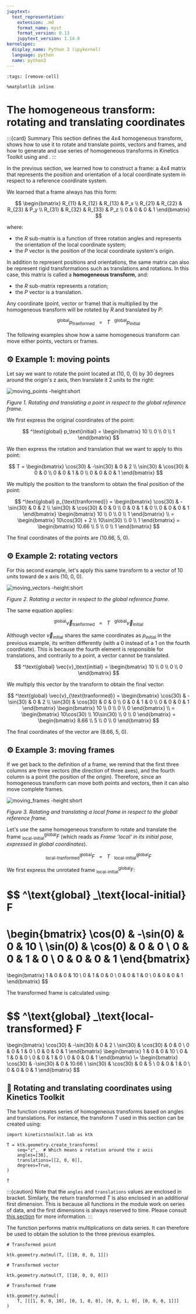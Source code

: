 ```yaml
---
jupytext:
  text_representation:
    extension: .md
    format_name: myst
    format_version: 0.13
    jupytext_version: 1.14.0
kernelspec:
  display_name: Python 3 (ipykernel)
  language: python
  name: python3
---
```


```{code-cell} ipython3
:tags: [remove-cell]

%matplotlib inline
```

# The homogeneous transform: rotating and translating coordinates

:::{card} Summary
This section defines the 4x4 homogeneous transform, shows how to use it to rotate and translate points, vectors and frames, and how to generate and use series of homogeneous transforms in Kinetics Toolkit using [](api/ktk.geometry.create_transforms.rst) and [](api/ktk.geometry.matmul.rst).
:::

In the previous section, we learned how to construct a frame: a 4x4 matrix that represents the position and orientation of a local coordinate system in respect to a reference coordinate system.

We learned that a frame always has this form:

$$
\begin{bmatrix}
R_{11} & R_{12} & R_{13} & P_x \\
R_{21} & R_{22} & R_{23} & P_y \\
R_{31} & R_{32} & R_{33} & P_z \\
0      & 0      & 0      & 1
\end{bmatrix}
$$

where:

- the $R$ sub-matrix is a function of three rotation angles and represents the orientation of the local coordinate system;
- the $P$ vector is the position of the local coordinate system's origin.

In addition to represent positions and orientations, the same matrix can also be represent rigid transformations such as translations and rotations. In this case, this matrix is called a **homogeneous transform**, and:

- the $R$ sub-matrix represents a rotation;
- the $P$ vector is a translation.

Any coordinate (point, vector or frame) that is multiplied by the homogeneous transform will be rotated by $R$ and translated by $P$:

$$
^\text{global} p_{\text{tranformed}} ~~~ = ~~~ T ~~~ ^\text{global} p_\text{initial}
$$

The following examples show how a same homogeneous transform can move either points, vectors or frames.

## ⚙️ Example 1: moving points

Let say we want to rotate the point located at (10, 0, 0) by 30 degrees around the origin's z axis, then translate it 2 units to the right:

![moving_points -height:short](_static/images/geometry_moving_points.png)

*Figure 1. Rotating and translating a point in respect to the global reference frame.*

We first express the original coordinates of the point:

$$
^\text{global} p_\text{initial} =
\begin{bmatrix}
10 \\ 0 \\ 0 \\ 1
\end{bmatrix}
$$

We then express the rotation and translation that we want to apply to this point:

$$
T =
\begin{bmatrix}
\cos(30) & -\sin(30) & 0 & 2 \\
\sin(30) & \cos(30) & 0 & 0 \\
0 & 0 & 1 & 0 \\
0 & 0 & 0 & 1
\end{bmatrix}
$$

We multiply the position to the transform to obtain the final position of the point:

$$
^\text{global} p_{\text{tranformed}} =
\begin{bmatrix}
\cos(30) & -\sin(30) & 0 & 2 \\
\sin(30) & \cos(30) & 0 & 0 \\
0 & 0 & 1 & 0 \\
0 & 0 & 0 & 1
\end{bmatrix}
\begin{bmatrix} 10 \\ 0 \\ 0 \\ 1 \end{bmatrix} \\ =
\begin{bmatrix} 10\cos(30) + 2 \\ 10\sin(30) \\ 0 \\ 1 \end{bmatrix} =
\begin{bmatrix} 10.66 \\ 5 \\ 0 \\ 1 \end{bmatrix}
$$

The final coordinates of the points are (10.66, 5, 0).

## ⚙️ Example 2: rotating vectors

For this second example, let's apply this same transform to a vector of 10 units toward de x axis (10, 0, 0).


![moving_vectors -height:short](_static/images/geometry_moving_vectors.png)

*Figure 2. Rotating a vector in respect to the global reference frame.*

The same equation applies:

$$
^\text{global} \vec{v}_{\text{tranformed}} ~~~ = ~~~ T ~~~ ^\text{global} \vec{v}_\text{initial}
$$

Although vector $\vec{v}_\text{initial}$ shares the same coordinates as $p_\text{initial}$ in the previous example, its written differently (with a 0 instead of a 1 on the fourth coordinate). This is because the fourth element is responsible for translations, and contrarily to a point, a vector cannot be translated.

$$
^\text{global} \vec{v}_\text{initial} =
\begin{bmatrix}
10 \\ 0 \\ 0 \\ 0
\end{bmatrix}
$$

We multiply this vector by the transform to obtain the final vector:

$$
^\text{global} \vec{v}_{\text{tranformed}} =
\begin{bmatrix}
\cos(30) & -\sin(30) & 0 & 2 \\
\sin(30) & \cos(30) & 0 & 0 \\
0 & 0 & 1 & 0 \\
0 & 0 & 0 & 1
\end{bmatrix}
\begin{bmatrix} 10 \\ 0 \\ 0 \\ 0 \end{bmatrix} \\ =
\begin{bmatrix} 10\cos(30) \\ 10\sin(30) \\ 0 \\ 0 \end{bmatrix} =
\begin{bmatrix} 8.66 \\ 5 \\ 0 \\ 0 \end{bmatrix}
$$

The final coordinates of the vector are (8.66, 5, 0).


## ⚙️ Example 3: moving frames

If we get back to the definition of a frame, we remind that the first three columns are three vectors (the direction of three axes), and the fourth column is a point (the position of the origin). Therefore, since an homogeneous transform can move both points and vectors, then it can also move complete frames.

![moving_frames -height:short](_static/images/geometry_moving_frames.png)

*Figure 3. Rotating and translating a local frame in respect to the global reference frame.*


Let's use the same homogeneous transform to rotate and translate the frame  $^\text{global} _\text{local-initial} F$ (which reads as *Frame 'local' in its initial pose, expressed in global coordinates*).

$$
^\text{global} _\text{local-tranformed} F ~~~ = ~~~ T ~~~ ^\text{global} _\text{local-initial} F
$$

We first express the unrotated frame $^\text{global} _\text{local-initial} F$:

$$
^\text{global} _\text{local-initial} F
=
\begin{bmatrix}
\cos(0) & -\sin(0) & 0 & 10 \\
\sin(0) & \cos(0) & 0 & 0 \\
0 & 0 & 1 & 0 \\
0 & 0 & 0 & 1
\end{bmatrix}
=
\begin{bmatrix}
1 & 0 & 0 & 10 \\
0 & 1 & 0 & 0 \\
0 & 0 & 1 & 0 \\
0 & 0 & 0 & 1
\end{bmatrix}
$$

The transformed frame is calculated using:

$$
^\text{global} _\text{local-transformed} F
=
\begin{bmatrix}
\cos(30) & -\sin(30) & 0 & 2 \\
\sin(30) & \cos(30) & 0 & 0 \\
0 & 0 & 1 & 0 \\
0 & 0 & 0 & 1
\end{bmatrix}
\begin{bmatrix}
1 & 0 & 0 & 10 \\
0 & 1 & 0 & 0 \\
0 & 0 & 1 & 0 \\
0 & 0 & 0 & 1
\end{bmatrix}
\\=
\begin{bmatrix}
\cos(30) & -\sin(30) & 0 & 10.66 \\
\sin(30) & \cos(30) & 0 & 5 \\
0 & 0 & 1 & 0 \\
0 & 0 & 0 & 1
\end{bmatrix}
$$

## 📄 Rotating and translating coordinates using Kinetics Toolkit

The function [](api/ktk.geometry.create_transforms.rst) creates series of homogeneous transforms based on angles and translations. For instance, the transform $T$ used in this section can be created using:

```{code-cell} ipython3
import kineticstoolkit.lab as ktk

T = ktk.geometry.create_transforms(
    seq="z",  # Which means a rotation around the z axis
    angles=[30],
    translations=[[2, 0, 0]],
    degrees=True,
)

T
```

:::{caution}
Note that the `angles` and `translations` values are enclosed in bracket. Similarly, the return transformed $T$ is also enclosed in an additional first dimension. This is because all functions in the [](api/ktk.geometry.rst) module work on series of data, and the first dimensions is always reserved to time. Please consult [this section](geometry_dimension_conventions.md) for more information.
:::

The function [](api/ktk.geometry.matmul.rst) performs matrix multiplications on data series. It can therefore be used to obtain the solution to the three previous examples.

```{code-cell} ipython3
# Transformed point

ktk.geometry.matmul(T, [[10, 0, 0, 1]])
```

```{code-cell} ipython3
# Transformed vector

ktk.geometry.matmul(T, [[10, 0, 0, 0]])
```

```{code-cell} ipython3
# Transformed frame

ktk.geometry.matmul(
    T, [[[1, 0, 0, 10], [0, 1, 0, 0], [0, 0, 1, 0], [0, 0, 0, 1]]]
)
```
